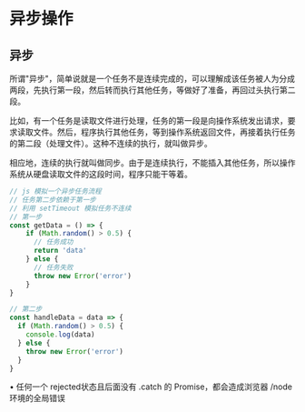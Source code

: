 # 异步操作

## 异步

所谓"异步"，简单说就是一个任务不是连续完成的，可以理解成该任务被人为分成两段，先执行第一段，然后转而执行其他任务，等做好了准备，再回过头执行第二段。

比如，有一个任务是读取文件进行处理，任务的第一段是向操作系统发出请求，要求读取文件。然后，程序执行其他任务，等到操作系统返回文件，再接着执行任务的第二段（处理文件）。这种不连续的执行，就叫做异步。

相应地，连续的执行就叫做同步。由于是连续执行，不能插入其他任务，所以操作系统从硬盘读取文件的这段时间，程序只能干等着。

```js
// js 模拟一个异步任务流程
// 任务第二步依赖于第一步
// 利用 setTimeout 模拟任务不连续
// 第一步
const getData = () => {
    if (Math.random() > 0.5) {
      // 任务成功
      return 'data'
    } else {
      // 任务失败
      throw new Error('error')
    }
}

// 第二步
const handleData = data => {
  if (Math.random() > 0.5) {
    console.log(data)
  } else {
    throw new Error('error')
  }
}
```

• 任何一个 rejected状态且后面没有 .catch 的 Promise，都会造成浏览器 /node 环境的全局错误
